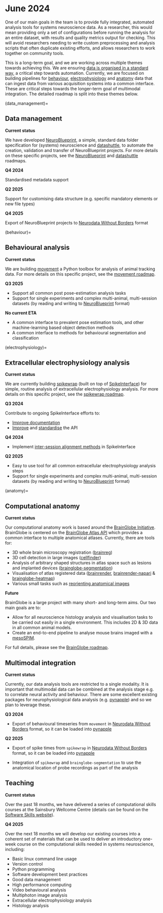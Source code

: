 # June 2024

One of our main goals in the team is to provide fully integrated, automated analysis tools for systems neuroscience 
data. As a researcher, this would mean providing only a set of configurations before running the analysis for an entire 
dataset, with results and quality metrics output for checking. This will avoid researchers needing to write 
custom preprocessing and analysis scripts that often duplicate existing efforts, and allows researchers to work 
together on community tools.

This is a long-term goal, and we are working across multiple themes towards achieving this. We are ensuring [data is 
organised in a standard way](data_management), a critical step towards automation. Currently, we are focused on 
building pipelines for [behaviour](behaviour), [electrophysiology](electrophysiology) and [anatomy](anatomy) data that 
can ingest data from various acquisition systems into a common interface. These are critical steps towards the 
longer-term goal of multimodal integration. The detailed roadmap is split into these themes below.

(data_management)=
## Data management
**Current status**

We have developed [NeuroBlueprint](https://neuroblueprint.neuroinformatics.dev/), a simple, standard data folder 
specification for (systems) neuroscience and [datashuttle](https://datashuttle.neuroinformatics.dev/), to automate the 
creation, validation and transfer of NeuroBlueprint projects. For more details on these specific projects, see the 
[NeuroBlueprint](https://neuroblueprint.neuroinformatics.dev/roadmap.html) and 
[datashuttle](https://datashuttle.neuroinformatics.dev/pages/community/roadmap.html) roadmaps.

**Q4 2024**

Standardised metadata support

**Q2 2025**

Support for customising data structure (e.g. specific mandatory elements or new file types)

**Q4 2025**

Export of NeuroBlueprint projects to [Neurodata Without Borders](https://www.nwb.org/) format

(behaviour)=
## Behavioural analysis
**Current status**

We are building [movement](https://movement.neuroinformatics.dev/) a Python toolbox for analysis of animal tracking 
data. For more details on this specific project, see the [movement roadmap](https://movement.neuroinformatics.dev/community/roadmaps.html).

**Q3 2025**

- Support all common post pose-estimation analysis tasks
- Support for single experiments and complex multi-animal, multi-session datasets 
(by reading and writing to [NeuroBlueprint](https://neuroblueprint.neuroinformatics.dev/) format)

**No current ETA**

- A common interface to prevalent pose estimation tools, and other machine-learning based object detection methods
- A common interface to methods for behavioural segmentation and classification

(electrophysiology)=
## Extracellular electrophysiology analysis
**Current status**

We are currently building [spikewrap](https://github.com/neuroinformatics-unit/spikewrap) (built on top of 
[SpikeInterface](https://spikeinterface.readthedocs.io/en/latest/)) for simple, routine analysis of extracellular 
electrophysiology analysis. For more details on this specific project, see the
[spikewrap roadmap](https://github.com/neuroinformatics-unit/spikewrap/issues/178).

**Q3 2024**

Contribute to ongoing SpikeInterface efforts to:
- [Improve documentation](https://github.com/SpikeInterface/spikeinterface/issues/2046)
- [Improve](https://github.com/SpikeInterface/spikeinterface/issues/2282) 
and [standardise](https://github.com/SpikeInterface/spikeinterface/issues/2303) the API

**Q4 2024**

- Implement [inter-session alignment methods](https://github.com/SpikeInterface/spikeinterface/issues/2626) in SpikeInterface

**Q2 2025**

- Easy to use tool for all common extracellular electrophysiology analysis steps
- Support for single experiments and complex multi-animal, multi-session datasets
  (by reading and writing to [NeuroBlueprint](https://neuroblueprint.neuroinformatics.dev/) format)

(anatomy)=
## Computational anatomy
**Current status**

Our computational anatomy work is based around the [BrainGlobe Initiative](https://brainglobe.info). BrainGlobe is
centered on the [BrainGlobe Atlas API](https://brainglobe.info/documentation/brainglobe-atlasapi/index.html) which
provides a common interface to multiple anatomical atlases. Currently, there are tools for:
- 3D whole brain microscopy registration ([brainreg](https://brainglobe.info/documentation/brainreg/index.html))
- 3D cell detection in large images ([cellfinder](https://brainglobe.info/documentation/cellfinder/index.html))
- Analysis of arbitrary shaped structures in atlas space such as lesions and implanted devices
  ([brainglobe-segmentation](https://brainglobe.info/documentation/brainglobe-segmentation/index.html))
- Visualisation of atlas registered data ([brainrender](https://brainglobe.info/documentation/brainrender/index.html),
  [brainrender-napari](https://github.com/brainglobe/brainrender-napari) &
  [brainglobe-heatmap](https://brainglobe.info/documentation/brainglobe-heatmap/index.html))
- Various small tasks such as [reorienting anatomical images](https://brainglobe.info/documentation/brainglobe-space/index.html)

**Future**

BrainGlobe is a large project with many short- and long-term aims. Our two main goals are to:
- Allow for all neuroscience histology analysis and visualisation tasks to be carried out easily in a single
  environment. This includes 2D & 3D data in all common animal models.
- Create an end-to-end pipeline to analyse mouse brains imaged with a [mesoSPIM](https://mesospim.org/).

For full details, please see the [BrainGlobe roadmap](https://brainglobe.info/community/roadmaps/index.html).

## Multimodal integration
**Current status**

Currently, our data analysis tools are restricted to a single modality. It is important that multimodal data can be 
combined at the analysis stage e.g. to correlate neural activity and behaviour. There are some excellent existing packages for neurophysiological 
data analysis (e.g. [pynapple](https://pynapple-org.github.io/pynapple/)) and so we plan to leverage these.

**Q3 2024**

- Export of behavioural timeseries from `movement` in [Neurodata Without Borders](https://www.nwb.org/) format, so it can 
be loaded into [pynapple](https://pynapple-org.github.io/pynapple/)

**Q2 2025**

- Export of spike times from `spikewrap` in [Neurodata Without Borders](https://www.nwb.org/) format, so it can
be loaded into [pynapple](https://pynapple-org.github.io/pynapple/)

- Integration of `spikewrap` and `brainglobe-segmentation` to use the anatomical location of probe recordings as part of 
the analysis

## Teaching
**Current status**

Over the past 18 months, we have delivered a series of computational skills courses at the Sainsbury Wellcome Centre
(details can be found on the [Software Skills website](https://software-skills.neuroinformatics.dev/)).

**Q4 2025**

Over the next 18 months we will develop our existing courses into a coherent set of materials that can be used to 
deliver an introductory one-week course on the computational skills needed in systems neuroscience, including:
- Basic linux command line usage
- Version control
- Python programming
- Software development best practices
- Good data management
- High performance computing
- Video behavioural analysis
- Multiphoton image analysis
- Extracellular electrophysiology analysis
- Histology analysis
